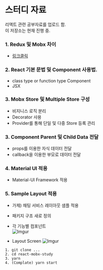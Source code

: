 # 스터디 자료
리액트 관련 공부자료를 업로드 함. <br/>
이 저장소는 현재 진행 중.

### 1. Redux 및 Mobx 차이
- [링크클릭](http://woowabros.github.io/experience/2019/01/02/kimcj-react-mobx.html)

### 2. React 기본 문법 및 Component 사용법.
- class type or function type Component
- JSX

### 3. Mobx Store 및 Multiple Store 구성
- 비지니스 로직 분리
- Decorator 사용
- Provider를 통해 단일 및 다중 Store 등록 관리

### 3. Component Parent 및 Child Data 전달
- props를 이용한 자식 데이터 전달
- callback을 이용한 부모로 데이터 전달

### 4. Material UI 적용
- Material-UI Framework 적용

### 5. Sample Layout 적용
- 가제) 채팅 서비스 레이아웃 샘플 적용
- 패키지 구조 새로 정의
- 각 기능별 컴포넌트<br/>
![Imgur](https://i.imgur.com/xIKW3gI.png)

- Layout Screen
![Imgur](https://i.imgur.com/Fz1ndpx.png)

```
1. git clone ...
2. cd react-mobx-study
3. yarn
4. (Complate) yarn start
```
